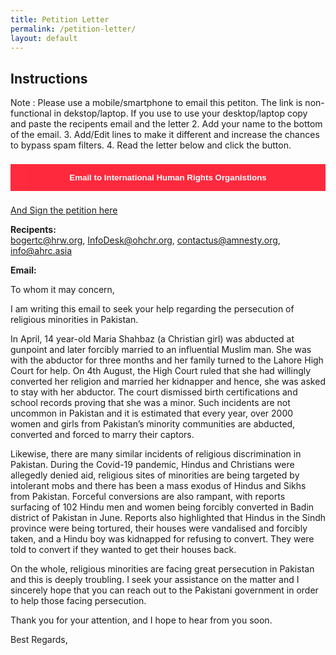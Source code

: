 ```yaml
---
title: Petition Letter
permalink: /petition-letter/
layout: default
---
```

 <style>
     #axbuttonstwo{
  background-color: 	#ff1329;
  color:white;
  padding: 14px 20px;
  margin: 8px 0;
  border: none;
  cursor: pointer;
  width: 100%;
  opacity: 0.9;
      font-weight: bold;
}
     #axbuttonstwo:hover{
        opacity: 1;
     }
    </style>
## Instructions
Note : Please use a mobile/smartphone to email this petiton. The link is non-functional in dekstop/laptop.
  If you use to use your desktop/laptop copy and paste the recipents email and the letter
2. Add your name to the bottom of the email.
3. Add/Edit lines to make it different and increase the chances to bypass spam filters.
4. Read the letter below and click the button.
<form action="mailto:bogertc@hrw.org?bcc=contactus@amnesty.org,info@ahrc.asia,InfoDesk@ohchr.org&subject=Religious%20Discrimination%20in%20Pakistan&body=To%20whom%20it%20may%20concern%2C%0D%0A%3Cbr%2F%3E%3Cbr%2F%3E%0D%0A%0D%0A%0D%0AI%20am%20writing%20this%20email%20to%20seek%20your%20help%20regarding%20the%20persecution%20of%20religious%20minorities%20in%20Pakistan.%0D%0A%3Cbr%2F%3E%3Cbr%2F%3E%0D%0A%0D%0A%0D%0AIn%20April%2C%2014-year-old%20Maria%20Shahbaz%20(a%20Christian%20girl)%20was%20abducted%20at%20gunpoint%20and%20later%20forcibly%20married%20to%20an%20influential%20Muslim%20man.%20She%20was%20with%20the%20abductor%20for%20three%20months%20and%20her%20family%20turned%20to%20the%20Lahore%20High%20Court%20for%20help.%20On%204th%20August%2C%20the%20High%20Court%20ruled%20that%20she%20had%20willingly%20converted%20to%20Islam%20and%20married%20her%20kidnapper%20and%20hence%2C%20she%20was%20asked%20to%20stay%20with%20her%20abductor.%20The%20court%20dismissed%20birth%20certifications%20and%20school%20records%20proving%20that%20she%20was%20a%20minor.%20Such%20incidents%20are%20not%20uncommon%20in%20Pakistan%20and%20it%20is%20estimated%20that%20every%20year%2C%20over%202000%20women%20and%20girls%20from%20Pakistan%E2%80%99s%20minority%20communities%20are%20abducted%2C%20converted%20to%20Islam%20and%20forced%20to%20marry%20their%20captors.%0D%0A%3Cbr%2F%3E%3Cbr%2F%3E%0D%0A%0D%0A%0D%0ALikewise%2C%20there%20are%20many%20similar%20incidents%20of%20religious%20discrimination%20in%20Pakistan.%20During%20the%20Covid-19%20pandemic%2C%20Hindus%20and%20Christians%20were%20allegedly%20denied%20aid%2C%20religious%20sites%20of%20minorities%20are%20being%20targeted%20by%20intolerant%20mobs%20and%20there%20has%20been%20a%20mass%20exodus%20of%20Hindus%20and%20Sikhs%20from%20Pakistan.%20Forceful%20conversions%20are%20also%20rampant%2C%20with%20reports%20surfacing%20of%20102%20Hindu%20men%20and%20women%20were%20being%20forcibly%20converted%20to%20Islam%20in%20Badin%20district%20of%20Pakistan%20in%20June.%20Reports%20also%20highlighted%20that%20Hindus%20in%20the%20Sindh%20province%20were%20being%20tortured%2C%20their%20houses%20were%20vandalised%20and%20forcibly%20taken%2C%20and%20a%20Hindu%20boy%20was%20kidnapped%20for%20refusing%20to%20convert.%20They%20were%20told%20to%20convert%20to%20Islam%20if%20they%20wanted%20to%20get%20their%20houses%20back.%0D%0A%3Cbr%2F%3E%3Cbr%2F%3E%0D%0A%0D%0A%0D%0AOn%20the%20whole%2C%20religious%20minorities%20are%20facing%20great%20persecution%20in%20Pakistan%20and%20this%20is%20deeply%20troubling.%20I%20seek%20your%20assistance%20on%20the%20matter%20and%20I%20sincerely%20hope%20that%20you%20can%20reach%20out%20to%20the%20Pakistani%20government%20in%20order%20to%20help%20those%20facing%20persecution.%0D%0A%3Cbr%2F%3E%3Cbr%2F%3E%0D%0A%0D%0A%0D%0AThank%20you%20for%20your%20attention%2C%20and%20I%20hope%20to%20hear%20from%20you%20soon.%0D%0A%3Cbr%2F%3E%3Cbr%2F%3E%0D%0A%0D%0A%0D%0A%0D%0ABest%20Regards%2C%0D%0A">
    <input id="axbuttonstwo" type="submit" value="Email to International Human Rights Organistions" />
        </form>
        
[And Sign the petition here](https://www.ipetitions.com/petition/religious-discrimination-in-pakistan)
        
        
  **Recipents:**    
  bogertc@hrw.org,
  InfoDesk@ohchr.org,
  contactus@amnesty.org,
  info@ahrc.asia
  
  **Email:**
  
  To whom it may concern, 


I am writing this email to seek your help regarding the persecution of religious minorities in Pakistan. 

In April, 14 year-old Maria Shahbaz (a Christian girl) was abducted at gunpoint and later forcibly married to an influential Muslim man. She was with the abductor for three months and her family turned to the Lahore High Court for help. On 4th August, the High Court ruled that she had willingly converted her religion and married her kidnapper and hence, she was asked to stay with her abductor. The court dismissed birth certifications and school records proving that she was a minor. Such incidents are not uncommon in Pakistan and it is estimated that every year, over 2000 women and girls from Pakistan’s minority communities are abducted, converted and forced to marry their captors. 

Likewise, there are many similar incidents of religious discrimination in Pakistan. During the Covid-19 pandemic, Hindus and Christians were allegedly denied aid, religious sites of minorities are being targeted by intolerant mobs and there has been a mass exodus of Hindus and Sikhs from Pakistan. Forceful conversions are also rampant, with reports surfacing of 102 Hindu men and women being forcibly converted in Badin district of Pakistan in June. Reports also highlighted that Hindus in the Sindh province were being tortured, their houses were vandalised and forcibly taken, and a Hindu boy was kidnapped for refusing to convert. They were told to convert if they wanted to get their houses back. 

On the whole, religious minorities are facing great persecution in Pakistan and this is deeply troubling. I seek your assistance on the matter and I sincerely hope that you can reach out to the Pakistani government in order to help those facing persecution. 

Thank you for your attention, and I hope to hear from you soon.


Best Regards, 

